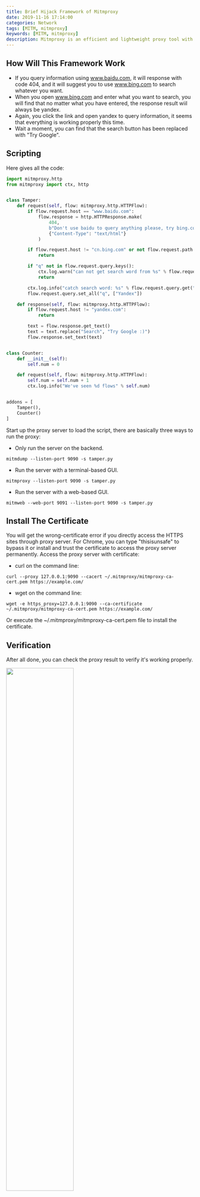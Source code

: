 ```yaml
---
title: Brief Hijack Framework of Mitmproxy
date: 2019-11-16 17:14:00
categories: Network
tags: [MITM, mitmproxy]
keywords: [MITM, mitmproxy]
description: Mitmproxy is an efficient and lightweight proxy tool with convenient scripting mechanism which makes it suit most scenarios. We will disscuss how to perform a Man-in-the-middle attack with a little code in this post.
---
```

## How Will This Framework Work
* If you query information using www.baidu.com, it will response with code 404, and it will suggest you to use www.bing.com to search whatever you want.
* When you open www.bing.com and enter what you want to search, you will find that no matter what you have entered, the response result wiil always be yandex.
* Again, you click the link and open yandex to query information, it seems that everything is working properly this time.
* Wait a moment, you can find that the search button has been replaced with "Try Google".

## Scripting
Here gives all the code:
```python
import mitmproxy.http
from mitmproxy import ctx, http


class Tamper:
    def request(self, flow: mitmproxy.http.HTTPFlow):
        if flow.request.host == "www.baidu.com":
            flow.response = http.HTTPResponse.make(
                404, 
                b"Don't use baidu to query anything please, try bing.com. :)", 
                {"Content-Type": "text/html"}
            )

        if flow.request.host != "cn.bing.com" or not flow.request.path.startswith("/search?"):
            return

        if "q" not in flow.request.query.keys():
            ctx.log.warn("can not get search word from %s" % flow.request.pretty_url)
            return

        ctx.log.info("catch search word: %s" % flow.request.query.get("q"))
        flow.request.query.set_all("q", ["Yandex"])

    def response(self, flow: mitmproxy.http.HTTPFlow):
        if flow.request.host != "yandex.com":
            return

        text = flow.response.get_text()
        text = text.replace("Search", "Try Google :)")
        flow.response.set_text(text)


class Counter:
    def __init__(self):
        self.num = 0

    def request(self, flow: mitmproxy.http.HTTPFlow):
        self.num = self.num + 1
        ctx.log.info("We've seen %d flows" % self.num)


addons = [
    Tamper(),
    Counter()
]

```
Start up the proxy server to load the script, there are basically three ways to run the proxy:
* Only run the server on the backend.
```shell
mitmdump --listen-port 9090 -s tamper.py
```
* Run the server with a terminal-based GUI.
```shell
mitmproxy --listen-port 9090 -s tamper.py
```
* Run the server with a web-based GUI.
```shell
mitmweb --web-port 9091 --listen-port 9090 -s tamper.py
```

## Install The Certificate
You will get the wrong-certificate error if you directly access the HTTPS sites through proxy server. For Chrome, you can type "thisisunsafe" to bypass it or install and trust the certificate to access the proxy server permanently.
Access the proxy server with certificate:
* curl on the command line:
```shell
curl --proxy 127.0.0.1:9090 --cacert ~/.mitmproxy/mitmproxy-ca-cert.pem https://example.com/
```
* wget on the command line:
```shell
wget -e https_proxy=127.0.0.1:9090 --ca-certificate ~/.mitmproxy/mitmproxy-ca-cert.pem https://example.com/
```
Or execute the ~/.mitmproxy/mitmproxy-ca-cert.pem file to install the certificate.

## Verification
After all done, you can check the proxy result to verify it's working properly.

<img src="pic_1.png" width="60%" height="60%">


